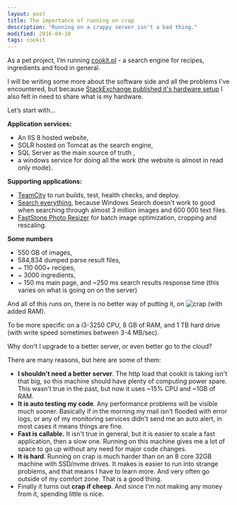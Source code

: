 ```yaml
---
layout: post
title: The importance of running on crap
description: "Running on a crappy server isn't a bad thing."
modified: 2016-04-10
tags: cookit  
---
```



As a pet project, I’m running [cookit.pl](http://cookit.pl "cookit.pl") - a search engine for recipes, ingredients and food in general. 

I will be writing some more about the software side and all the problems I've encountered, but because [StackExchange published it's hardware setup](http://nickcraver.com/blog/2016/02/17/stack-overflow-the-architecture-2016-edition/) I also felt in need to share what is my hardware.

Let’s start with…

**Application services:**

- An IIS 8 hosted website,
- SOLR hosted on Tomcat as the search engine,
- SQL Server as the main source of truth ,
- a windows service for doing all the work (the website is almost in read only mode).

**Supporting applications:**

- [TeamCity](https://www.jetbrains.com/teamcity/) to run builds, test, health checks, and deploy.
- [Search everything](https://www.voidtools.com/), because Windows Search doesn't work to good when searching through almost 3 million images and 600 000 text files.
- [FastStone Photo Resizer](http://www.faststone.org/FSResizerDetail.htm) for batch image optimization, cropping and rescaling. 

**Some numbers**

- 550 GB of images,
- 584,834 dumped parse result files,
- ~ 110 000+ recipes,
- ~ 3000 ingredients,
- ~ 150 ms main page, and ~250 ms search results response time (this varies on what is going on on the server)

And all of this runs on, there is no better way of putting it, on
![crap](https://cdn0.iconfinder.com/data/icons/pixelo/32/poo.png) (with added RAM).

To be more specific on a i3-3250 CPU, 8 GB of RAM, and 1 TB hard drive (with write speed sometimes between 3-4 MB/sec).

Why don't I upgrade to a better server, or even better go to the cloud?

There are many reasons, but here are some of them:

- **I shouldn't need a better server**. The http load that cookit is taking isn't that big, so this machine should have plenty of computing power spare. This wasn't true in the past, but now it uses ~15% CPU and ~1GB of RAM.
- **It is auto testing my code**. Any performance problems will be visible much sooner. Basically if in the morning my mail isn't flooded with error logs, or any of my monitoring services didn't send me an auto alert, in most cases it means things are fine.
- **Fast is callable.** It isn't true in general, but it is easier to scale a fast application, then a slow one. Running on this machine gives me a lot of space to go up without any need for major code changes.
- **It is hard**. Running on crap is much harder than on an 8 core 32GB machine with SSD/nvme drives. It makes is easier to run into strange problems, and that means I have to learn more. And very often go outside of my comfort zone. That is a good thing.
- Finally it turns out **crap if cheep**. And since I'm not making any money from it, spending little is nice.

